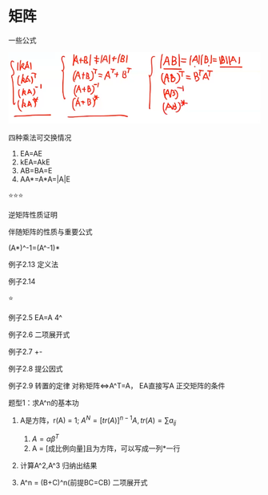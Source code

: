 # 矩阵

一些公式

![20220520120233](https://raw.githubusercontent.com/Logible/Image/main/note_image/20220520120233.png)

四种乘法可交换情况

1. EA=AE
2. kEA=AkE
3. AB=BA=E
4. AA*=A*A=|A|E

⭐⭐⭐

逆矩阵性质证明

伴随矩阵的性质与重要公式

(A*)^-1=(A^-1)*

例子2.13 定义法

例子2.14

⭐

例子2.5 EA=A 4^

例子2.6 二项展开式

例子2.7 +-

例子2.8 提公因式

例子2.9 转置的定律 对称矩阵<=>A^T=A， EA直接写A 正交矩阵的条件

题型1：求A^n的基本功

1. A是方阵，r(A) = 1; $A^N = [tr(A)]^{n-1}A,tr(A)=\sum a_{ij}$
   1. $A=\alpha \beta^T$
   2. A = [成比例向量]且为方阵，可以写成一列*一行

2. 计算A^2,A^3 归纳出结果

3. A^n = (B+C)^n(前提BC=CB) 二项展开式
